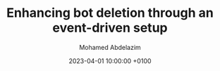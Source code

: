 ---
layout: post
title:  "Enhancing bot deletion through an event-driven setup"
date:   2023-04-01 10:00:00 +0100
description: "Bot deletion is a critical path in our workflow. Almost all of our data 
              is related to bots in one way or another, so deleting a bot is a process 
              that can run for quite some time.<br />
              But, why is this a problem? Our system is distributed in nature, which 
              means that we have multiple compute blocks running in the cloud, and that 
              makes our system prone to issues like losing nodes for network partitions etc.
              Moreover, the deletion is initiated from our frontend client. Keeping the 
              request alive until the entire deletion process is done is not an option 
              since in most cases the request will simply time out.<br />
              We needed a solution that can guard us against such issues. Our process 
              should be initiated without keeping the client waiting for a response, and 
              should be able to recover from failures that are very likely to happen due 
              to the distributed architecture of the system."
categories: backend events
preview_image: /assets/img/posts/language-detection.png
author: "Mohamed Abdelazim"
---